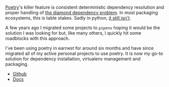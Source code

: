 <!--
.. title: Poetry
.. slug: 2poetry
.. date: 2020-05-23 01:00:00
.. tags: python,packaging
.. category: 
.. link: 
.. description: 
.. type: text
-->

[Poetry](https://python-poetry.org/)'s killer feature is consistent deterministic dependency resolution and proper handling of [the diamond dependency problem](https://www.well-typed.com/blog/2008/08/solving-the-diamond-dependency-problem/). In most packaging ecosystems, this is table stakes. Sadly in python, [it still isn't](https://github.com/pypa/pip/issues/988).

A few years ago I migrated some projects to `pipenv` hoping it would be the solution I was looking for but, like many others, I quickly hit some roadblocks with this approach.

I've been using poetry in earnest for around six months and have since migrated all of my active personal projects to use poetry. It is now my go-to solution for dependency installation, virtualenv management and packaging.

<ul class="no-bullet">
  <li>
    <i class="fab fa-github"></i>
    <a href="https://github.com/python-poetry/poetry">Github</a>
  </li>
  <li>
    <i class="fas fa-book-open"></i>
    <a href="https://python-poetry.org/docs/">Docs</a>
  </li>
</ul>
